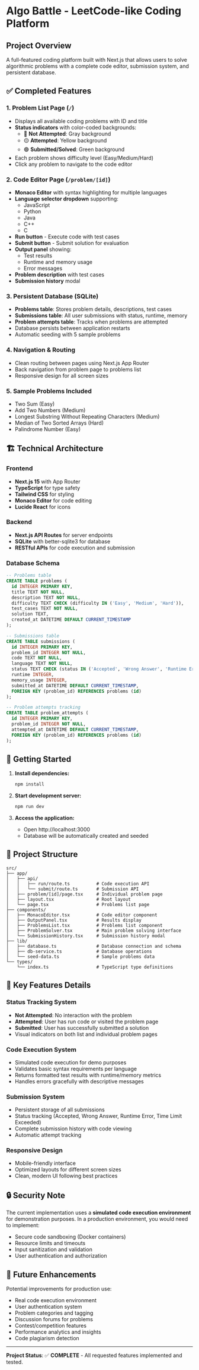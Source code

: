 # Algo Battle - LeetCode-like Coding Platform

## Project Overview

A full-featured coding platform built with Next.js that allows users to solve algorithmic problems with a complete code editor, submission system, and persistent database.

## ✅ Completed Features

### 1. **Problem List Page** (`/`)
- Displays all available coding problems with ID and title
- **Status indicators** with color-coded backgrounds:
  - 🔴 **Not Attempted**: Gray background
  - 🟡 **Attempted**: Yellow background  
  - 🟢 **Submitted/Solved**: Green background
- Each problem shows difficulty level (Easy/Medium/Hard)
- Click any problem to navigate to the code editor

### 2. **Code Editor Page** (`/problem/[id]`)
- **Monaco Editor** with syntax highlighting for multiple languages
- **Language selector dropdown** supporting:
  - JavaScript
  - Python  
  - Java
  - C++
  - C
- **Run button** - Execute code with test cases
- **Submit button** - Submit solution for evaluation
- **Output panel** showing:
  - Test results
  - Runtime and memory usage
  - Error messages
- **Problem description** with test cases
- **Submission history** modal

### 3. **Persistent Database** (SQLite)
- **Problems table**: Stores problem details, descriptions, test cases
- **Submissions table**: All user submissions with status, runtime, memory
- **Problem attempts table**: Tracks when problems are attempted
- Database persists between application restarts
- Automatic seeding with 5 sample problems

### 4. **Navigation & Routing**
- Clean routing between pages using Next.js App Router
- Back navigation from problem page to problems list
- Responsive design for all screen sizes

### 5. **Sample Problems Included**
- Two Sum (Easy)
- Add Two Numbers (Medium)  
- Longest Substring Without Repeating Characters (Medium)
- Median of Two Sorted Arrays (Hard)
- Palindrome Number (Easy)

## 🏗️ Technical Architecture

### Frontend
- **Next.js 15** with App Router
- **TypeScript** for type safety
- **Tailwind CSS** for styling
- **Monaco Editor** for code editing
- **Lucide React** for icons

### Backend
- **Next.js API Routes** for server endpoints
- **SQLite** with better-sqlite3 for database
- **RESTful APIs** for code execution and submission

### Database Schema
```sql
-- Problems table
CREATE TABLE problems (
  id INTEGER PRIMARY KEY,
  title TEXT NOT NULL,
  description TEXT NOT NULL,
  difficulty TEXT CHECK (difficulty IN ('Easy', 'Medium', 'Hard')),
  test_cases TEXT NOT NULL,
  solution TEXT,
  created_at DATETIME DEFAULT CURRENT_TIMESTAMP
);

-- Submissions table  
CREATE TABLE submissions (
  id INTEGER PRIMARY KEY,
  problem_id INTEGER NOT NULL,
  code TEXT NOT NULL,
  language TEXT NOT NULL,
  status TEXT CHECK (status IN ('Accepted', 'Wrong Answer', 'Runtime Error', 'Time Limit Exceeded')),
  runtime INTEGER,
  memory_usage INTEGER,
  submitted_at DATETIME DEFAULT CURRENT_TIMESTAMP,
  FOREIGN KEY (problem_id) REFERENCES problems (id)
);

-- Problem attempts tracking
CREATE TABLE problem_attempts (
  id INTEGER PRIMARY KEY,
  problem_id INTEGER NOT NULL,
  attempted_at DATETIME DEFAULT CURRENT_TIMESTAMP,
  FOREIGN KEY (problem_id) REFERENCES problems (id)
);
```

## 🚀 Getting Started

1. **Install dependencies:**
   ```bash
   npm install
   ```

2. **Start development server:**
   ```bash
   npm run dev
   ```

3. **Access the application:**
   - Open http://localhost:3000
   - Database will be automatically created and seeded

## 📁 Project Structure

```
src/
├── app/
│   ├── api/
│   │   ├── run/route.ts          # Code execution API
│   │   └── submit/route.ts       # Submission API
│   ├── problem/[id]/page.tsx     # Individual problem page
│   ├── layout.tsx                # Root layout
│   └── page.tsx                  # Problems list page
├── components/
│   ├── MonacoEditor.tsx          # Code editor component
│   ├── OutputPanel.tsx           # Results display
│   ├── ProblemsList.tsx          # Problems list component
│   ├── ProblemSolver.tsx         # Main problem solving interface
│   └── SubmissionHistory.tsx     # Submission history modal
├── lib/
│   ├── database.ts               # Database connection and schema
│   ├── db-service.ts             # Database operations
│   └── seed-data.ts              # Sample problems data
└── types/
    └── index.ts                  # TypeScript type definitions
```

## 🔧 Key Features Details

### Status Tracking System
- **Not Attempted**: No interaction with the problem
- **Attempted**: User has run code or visited the problem page  
- **Submitted**: User has successfully submitted a solution
- Visual indicators on both list and individual problem pages

### Code Execution System
- Simulated code execution for demo purposes
- Validates basic syntax requirements per language
- Returns formatted test results with runtime/memory metrics
- Handles errors gracefully with descriptive messages

### Submission System
- Persistent storage of all submissions
- Status tracking (Accepted, Wrong Answer, Runtime Error, Time Limit Exceeded)
- Complete submission history with code viewing
- Automatic attempt tracking

### Responsive Design
- Mobile-friendly interface
- Optimized layouts for different screen sizes
- Clean, modern UI following best practices

## 🔒 Security Note

The current implementation uses a **simulated code execution environment** for demonstration purposes. In a production environment, you would need to implement:

- Secure code sandboxing (Docker containers)
- Resource limits and timeouts
- Input sanitization and validation
- User authentication and authorization

## 🎯 Future Enhancements

Potential improvements for production use:
- Real code execution environment
- User authentication system
- Problem categories and tagging
- Discussion forums for problems
- Contest/competition features
- Performance analytics and insights
- Code plagiarism detection

---

**Project Status**: ✅ **COMPLETE** - All requested features implemented and tested.
